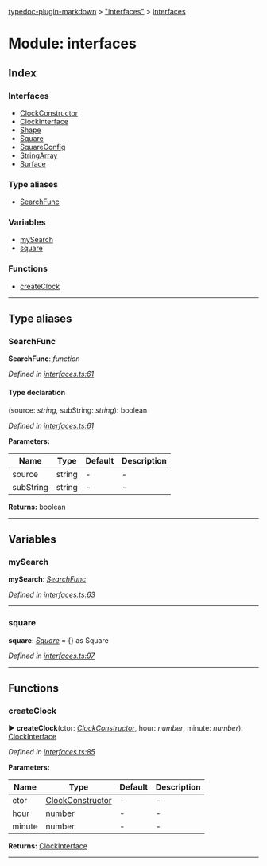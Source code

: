 [typedoc-plugin-markdown](../index.md) > ["interfaces"](../modules/_interfaces_.md) > [interfaces](../modules/_interfaces_.interfaces.md)



# Module: interfaces

## Index

### Interfaces

* [ClockConstructor](../interfaces/_interfaces_.interfaces.clockconstructor.md)
* [ClockInterface](../interfaces/_interfaces_.interfaces.clockinterface.md)
* [Shape](../interfaces/_interfaces_.interfaces.shape.md)
* [Square](../interfaces/_interfaces_.interfaces.square.md)
* [SquareConfig](../interfaces/_interfaces_.interfaces.squareconfig.md)
* [StringArray](../interfaces/_interfaces_.interfaces.stringarray.md)
* [Surface](../interfaces/_interfaces_.interfaces.surface.md)


### Type aliases

* [SearchFunc](_interfaces_.interfaces.md#searchfunc)


### Variables

* [mySearch](_interfaces_.interfaces.md#mysearch)
* [square](_interfaces_.interfaces.md#square-1)


### Functions

* [createClock](_interfaces_.interfaces.md#createclock)



---
## Type aliases
<a id="searchfunc"></a>

###  SearchFunc

**SearchFunc**:  *function* 

*Defined in [interfaces.ts:61](https://github.com/tgreyuk/typedoc-plugin-markdown/blob/master/tests/src/interfaces.ts#L61)*


#### Type declaration
(source: *string*, subString: *string*): boolean


*Defined in [interfaces.ts:61](https://github.com/tgreyuk/typedoc-plugin-markdown/blob/master/tests/src/interfaces.ts#L61)*



**Parameters:**

| Name  | Type                | Default | Description  |
| ------ | ------------------- | ------------ | ------------ |
| source  | string | - | - |
| subString  | string | - | - |





**Returns:** boolean






___


## Variables
<a id="mysearch"></a>

###  mySearch

**mySearch**:  *[SearchFunc](_interfaces_.interfaces.md#searchfunc)* 

*Defined in [interfaces.ts:63](https://github.com/tgreyuk/typedoc-plugin-markdown/blob/master/tests/src/interfaces.ts#L63)*





___

<a id="square-1"></a>

###  square

**square**:  *[Square](../interfaces/_interfaces_.interfaces.square.md)*  =  {} as Square

*Defined in [interfaces.ts:97](https://github.com/tgreyuk/typedoc-plugin-markdown/blob/master/tests/src/interfaces.ts#L97)*





___


## Functions
<a id="createclock"></a>

###  createClock

► **createClock**(ctor: *[ClockConstructor](../interfaces/_interfaces_.interfaces.clockconstructor.md)*, hour: *number*, minute: *number*): [ClockInterface](../interfaces/_interfaces_.interfaces.clockinterface.md)




*Defined in [interfaces.ts:85](https://github.com/tgreyuk/typedoc-plugin-markdown/blob/master/tests/src/interfaces.ts#L85)*



**Parameters:**

| Name  | Type                | Default | Description  |
| ------ | ------------------- | ------------ | ------------ |
| ctor  | [ClockConstructor](../interfaces/_interfaces_.interfaces.clockconstructor.md) | - | - |
| hour  | number | - | - |
| minute  | number | - | - |





**Returns:** [ClockInterface](../interfaces/_interfaces_.interfaces.clockinterface.md)





___


